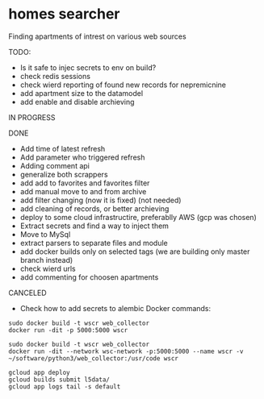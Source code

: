 # homes searcher
Finding apartments of intrest on various web sources

TODO:
- Is it safe to injec secrets to env on build?
- check redis sessions
- check wierd reporting of found new records for nepremicnine
- add apartment size to the datamodel
- add enable and disable archieving

IN PROGRESS

DONE
- Add time of latest refresh
- Add parameter who triggered refresh
- Adding comment api
- generalize both scrappers
- add add to favorites and favorites filter
- add manual move to and from archive
- add filter changing (now it is fixed) (not needed)
- add cleaning of records, or better archieving
- deploy to some cloud infrastructire, preferablly AWS (gcp was chosen)
- Extract secrets and find a way to inject them
- Move to MySql
- extract parsers to separate files and module
- add docker builds only on selected tags (we are building only master branch instead)
- check wierd urls
- add commenting for choosen apartments

CANCELED
- Check how to add secrets to alembic
Docker commands:
```
sudo docker build -t wscr web_collector 
docker run -dit -p 5000:5000 wscr

sudo docker build -t wscr web_collector
docker run -dit --network wsc-network -p:5000:5000 --name wscr -v ~/software/python3/web_collector:/usr/code wscr 

gcloud app deploy
gcloud builds submit l5data/
gcloud app logs tail -s default
```
